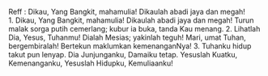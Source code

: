 Reff :
Dikau, Yang Bangkit, mahamulia!
Dikaulah abadi jaya dan megah!
<br>
1.
Dikau, Yang Bangkit, mahamulia!
Dikaulah abadi jaya dan megah!
Turun malak sorga putih cemerlang;
kubur ia buka, tanda Kau menang.
2.
Lihatlah Dia, Yesus, Tuhanmu!
Dialah Mesias; yakinlah teguh!
Mari, umat Tuhan, bergembiralah!
Bertekun maklumkan kemenanganNya!
3.
Tuhanku hidup takut pun lenyap.
Dia Junjunganku, Damaiku tetap.
Yesuslah Kuatku, Kemenanganku,
Yesuslah Hidupku, Kemuliaanku!